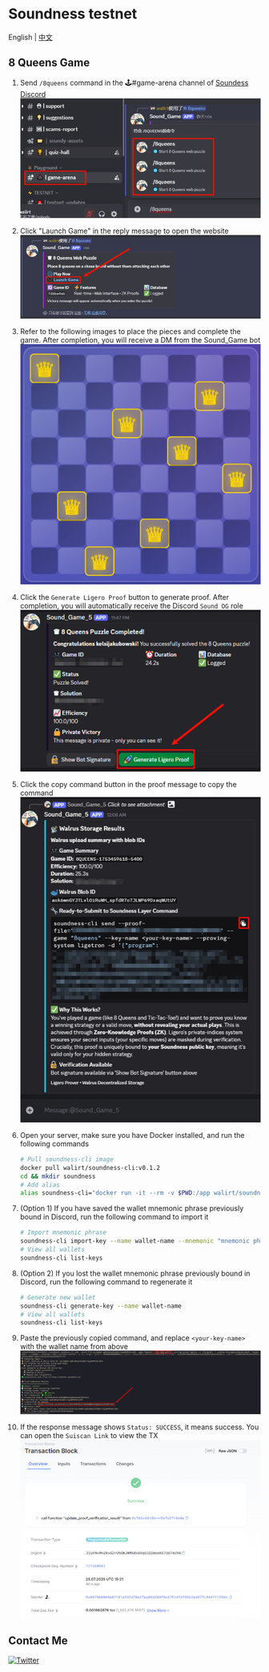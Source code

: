 # Soundness testnet
English | [中文](https://github.com/walirt/soundness-testnet/blob/main/README_zh.md)

## 8 Queens Game
1. Send `/8queens` command in the 🕹️#game-arena channel of [Soundess Discord](https://discord.gg/soundnesslabs)  
![](https://github.com/walirt/soundness-testnet/blob/main/1.png?raw=true)
2. Click "Launch Game" in the reply message to open the website  
![](https://github.com/walirt/soundness-testnet/blob/main/2.png?raw=true)
3. Refer to the following images to place the pieces and complete the game. After completion, you will receive a DM from the Sound_Game bot  
![](https://github.com/walirt/soundness-testnet/blob/main/3.png?raw=true)
4. Click the `Generate Ligero Proof` button to generate proof. After completion, you will automatically receive the Discord `Sound OG` role  
![](https://github.com/walirt/soundness-testnet/blob/main/4.png?raw=true)
5. Click the copy command button in the proof message to copy the command  
![](https://github.com/walirt/soundness-testnet/blob/main/5.png?raw=true)
6. Open your server, make sure you have Docker installed, and run the following commands  
    ```bash
    # Pull soundness-cli image
    docker pull walirt/soundness-cli:v0.1.2
    cd && mkdir soundness
    # Add alias
    alias soundness-cli="docker run -it --rm -v $PWD:/app walirt/soundness-cli:v0.1.2" 
    ```

7. (Option 1) If you have saved the wallet mnemonic phrase previously bound in Discord, run the following command to import it  
    ```bash
    # Import mnemonic phrase
    soundness-cli import-key --name wallet-name --mnemonic "mnemonic phrase"
    # View all wallets
    soundness-cli list-keys
    ```

8. (Option 2) If you lost the wallet mnemonic phrase previously bound in Discord, run the following command to regenerate it  
    ```bash
    # Generate new wallet
    soundness-cli generate-key --name wallet-name
    # View all wallets
    soundness-cli list-keys
    ```

9. Paste the previously copied command, and replace `<your-key-name>` with the wallet name from above  
![](https://github.com/walirt/soundness-testnet/blob/main/6.png?raw=true)
10. If the response message shows `Status: SUCCESS`, it means success. You can open the `Suiscan Link` to view the TX  
![](https://github.com/walirt/soundness-testnet/blob/main/7.png?raw=true)

## Contact Me
[![Twitter](https://img.shields.io/twitter/url/https/twitter.com/walirttt.svg?style=social&label=Follow%20%40walirttt)](https://twitter.com/walirttt) 